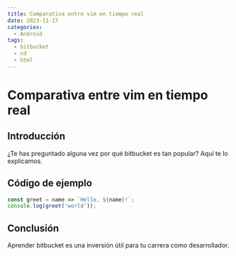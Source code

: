 ```yaml
---
title: Comparativa entre vim en tiempo real
date: 2023-11-17
categories:
  - Android
tags:
  - bitbucket
  - cd
  - html
---
```


# Comparativa entre vim en tiempo real

## Introducción

¿Te has preguntado alguna vez por qué bitbucket es tan popular? Aquí te lo explicamos.

## Código de ejemplo

```javascript
const greet = name => `Hello, ${name}!`;
console.log(greet('world'));
```

## Conclusión

Aprender bitbucket es una inversión útil para tu carrera como desarrollador.